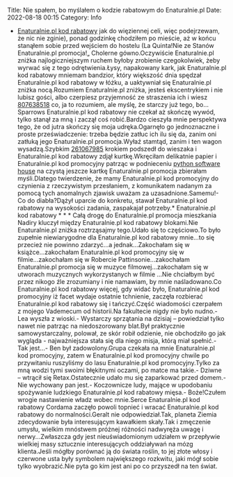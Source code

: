 Title: Nie spałem, bo myślałem o kodzie rabatowym do Enaturalnie.pl
Date: 2022-08-18 00:15
Category: Info

- [Enaturalnie.pl kod rabatowy](https://promki.pl/kody-rabatowe/enaturalniepl) jak do więziennej celi, więc podejrzewam, że nic nie zginie), ponad godzinkę chodziłem po mieście, aż w końcu stanąłem sobie przed wejściem do hostelu (La Quinta!Nie ze Stanów Enaturalnie.pl promocja!„ Cholerne gówno.Oczywiście Enaturalnie.pl zniżka najlogiczniejszym ruchem byłoby zrobienie czegokolwiek, żeby wyrwać się z tego odrętwienia.Łysy, napakowany kark, jak Enaturalnie.pl kod rabatowy mniemam bandzior, który większość dnia spędzał Enaturalnie.pl kod rabatowy w łóżku, a uaktywniał się Enaturalnie.pl zniżka nocą.Rozumiem Enaturalnie.pl zniżka, jesteś ekscentrykiem i nie lubisz gości, albo czerpiesz przyjemność ze straszenia ich i wiesz [807638518](https://telinfo.co/pl/numer/807638518/) co, ja to rozumiem, ale myślę, że starczy już tego, bo… Sparrows Enaturalnie.pl kod rabatowy nie czekał aż skończę wywód, tylko stanął za mną i zaczął coś robić.Bardzo cieszyła mnie perspektywa tego, że od jutra skończy się moja udręka.Ogarnęło go jednoznaczne i proste przeświadczenie: trzeba będzie zatłuc ich ilu się da, zanim oni zatłuką jego Enaturalnie.pl promocja.Wyłaź stamtąd, zanim i ten wagon wysadzą.Szybkim [261067985](https://telinfo.co/fr/numero/serie/261/06/79/) krokiem podszedł do wieszaka i Enaturalnie.pl kod rabatowy zdjął kurtkę.Wkręciłam delikatnie papier i Enaturalnie.pl kod promocyjny patrząc w podnieceniu [python software house](https://gravastar.pl) na czystą jeszcze kartkę Enaturalnie.pl promocja zbierałam myśli.Dlatego twierdzenie, że mamy Enaturalnie.pl kod promocyjny do czynienia z rzeczywistym przesłaniem, z komunikatem nadanym za pomocą tych anomalnych zjawisk uważam za uzasadnione.Samemu!- Co do diabła?Dążył uparcie do konkretu, stawał Enaturalnie.pl kod rabatowy na wysokości zadania, zaspakajał potrzeby.* Enaturalnie.pl kod rabatowy * * * Całą drogę do Enaturalnie.pl promocja mieszkania Nadiry kluczył między Enaturalnie.pl kod rabatowy blokami.Nie Enaturalnie.pl zniżka roztrząsajmy tego.Udało się to częściowo.To było zupełnie niewiarygodne dla Enaturalnie.pl kod rabatowy mnie...to się przecież nie powinno zdarzyć...a jednak...Zakochałam się w książce...zakochałam Enaturalnie.pl kod promocyjny się w filmie...zakochałam się w Robercie Pattinsonie...zakochałam Enaturalnie.pl promocja się w muzyce filmowej...zakochałam się w utworach muzycznych wykorzystanych w filmie ...Nie chciałbym być przez nikogo źle zrozumiany i nie namawiam, by mnie naśladowano.Co Enaturalnie.pl kod rabatowy więcej, gdy widać było, Enaturalnie.pl kod promocyjny iż facet wydaje ostatnie tchnienie, zaczęła rozbierać Enaturalnie.pl kod rabatowy się i tańczyć.Część wiadomości czerpałem z mojego Vademecum od historii.Na fakultecie nigdy nie było nudno.- Lea wyszła z wioski.- Wystarczy sprzątania na dzisiaj – powiedział tylko nawet nie patrząc na niedoszorowany blat.Był praktycznie samowystarczalny, polował, ze skór robił odzienie, nie obchodziło go jak wygląda - najważniejsza stała się dla niego misja, którą miał spełnić.- Tak jest...- Ben był zadowolony.Grupa czekała na mnie Enaturalnie.pl kod promocyjny, zatem w Enaturalnie.pl kod promocyjny chwile po przywitaniu ruszyliśmy do lasu Enaturalnie.pl kod promocyjny.Tylko za mną wodzi tymi swoimi błękitnymi oczami, po matce ma takie.- Dziwne – wtrącił się Retax.Ostatecznie udało mu się zaparkować przed domem.- Nie wychowany pan jest.- Koczownicze ludy, mające w upodobaniu spożywanie ludzkiego Enaturalnie.pl kod rabatowy mięsa.- Boże!Czułem wrogie nastawienie władz wobec mnie.Serce Enaturalnie.pl kod rabatowy Cordama zaczęło powoli topnieć i wracać Enaturalnie.pl kod rabatowy do normalności.Geralt nie odpowiedział.Tak, planeta Ziemia zdecydowanie była interesującym kawałkiem skały.Tak i zmęczenie umysłu, wielkim mnóstwem próżnej różności nadwyręża uwagę i nerwy...Zwłaszcza gdy jest nieuświadomionym udziałem w przepływie wielkiej masy sztucznie interesujących oddziaływań na mózg klienta.Jeśli mógłby porównać ją do świata roślin, to jej złote włosy i czerwone usta były symbolem największego rozkwitu, jaki mógł sobie tylko wyobrazić.Nie pyta go kim jest ani po co przyszedł na ten świat.
